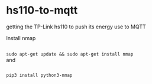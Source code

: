 # hs110-to-mqtt
getting the TP-Link hs110 to push its energy use to MQTT

Install nmap


<code>
sudo apt-get update && sudo apt-get install nmap 
</code>
and 
<code>

pip3 install python3-nmap

</code>

